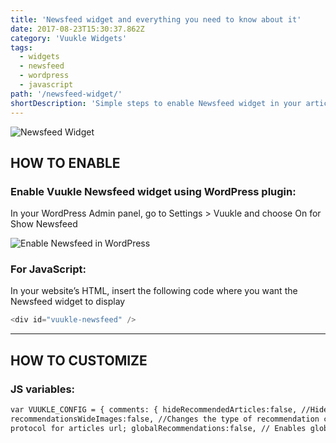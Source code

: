 ```yaml
---
title: 'Newsfeed widget and everything you need to know about it'
date: 2017-08-23T15:30:37.862Z
category: 'Vuukle Widgets'
tags:
  - widgets
  - newsfeed
  - wordpress
  - javascript
path: '/newsfeed-widget/'
shortDescription: 'Simple steps to enable Newsfeed widget in your article with WordPress or javascript'
---
```


![Newsfeed Widget](newsfeed-widget-/img/newsfeed-widget-img-1.jpg)

## HOW TO ENABLE

### Enable Vuukle Newsfeed widget using WordPress plugin:

In your WordPress Admin panel, go to Settings > Vuukle and choose On for Show Newsfeed

![Enable Newsfeed in WordPress](/img/newsfeed-widget-Vuukle-Enable-Newsfeed-Wordpress.jpg)

### For JavaScript:

In your website’s HTML, insert the following code where you want the Newsfeed widget to display

```javascript
<div id="vuukle-newsfeed" />
```

---

## HOW TO CUSTOMIZE

### JS variables:

```html
var VUUKLE_CONFIG = { comments: { hideRecommendedArticles:false, //Hide "Newsfeed" widget and "Talk of the town" section; },
recommendationsWideImages:false, //Changes the type of recommendation cards for emote, newsfeed and comment widgets; link:"https://[url]", //Choose
protocol for articles url; globalRecommendations:false, // Enables global recommendations in emotes, comments and newsfeed widget; },
```
